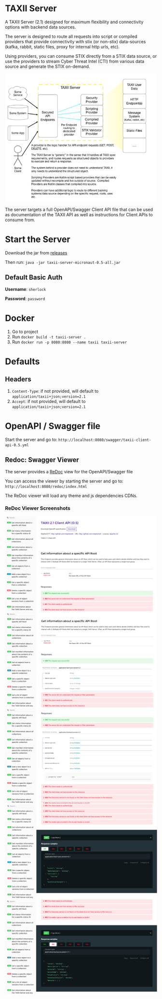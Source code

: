 # TAXII Server

A TAXII Server (2.1) designed for maximum flexibility and connectivity options with backend data sources. 
 
The server is designed to route all requests into script or compiled providers that provide connectivity with stix (or non-stix) data-sources (kafka, rabbit, static files, proxy for internal http urls, etc).

Using providers, you can consume STIX directly from a STIX data source, or use the providers to stream Cyber Threat Intel (CTI) from various data source and generate the STIX on-demand.

![generic-design](./docs/General-Design.png)

The server targets a full OpenAPI/Swagger Client API file that can be used as documentation of the TAXII API as well as instructions for Client APIs to consume from.

# Start the Server

Download the jar from [releases](https://github.com/StephenOTT/TAXII-Server/releases)

Then run: `java -jar taxii-server-micronaut-0.5-all.jar`

## Default Basic Auth

**Username**: `sherlock`

**Password**: `password`


# Docker

1. Go to project
1. Run `docker build -t taxii-server .`
3. Run `docker run -p 8080:8080 --name taxii taxii-server`

# Defaults

## Headers

1. `Content-Type`: if not provided, will default to `application/taxii+json;version=2.1`
1. `Accept`: if not provided, will default to `application/taxii+json;version=2.1`


# OpenAPI / Swagger file

Start the server and go to: `http://localhost:8080/swagger/taxii-client-api-0.5.yml`

## Redoc: Swagger Viewer

The server provides a [ReDoc](https://github.com/Redocly/redoc) view for the OpenAPI/Swagger file

You can access the viewer by starting the server and go to: `http://localhost:8080/redoc/index.html`

The ReDoc viewer will load any theme and js dependencies CDNs.

### ReDoc Viewer Screenshots

![redoc 1](./docs/redoc-examples/1.png)
![redoc 2](./docs/redoc-examples/2.png)
![redoc 3](./docs/redoc-examples/3.png)
![redoc 4](./docs/redoc-examples/4.png)
![redoc 5](./docs/redoc-examples/5.png)